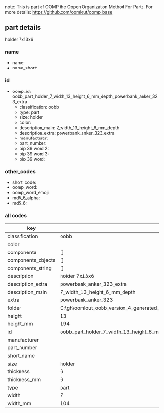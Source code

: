 #   

note: This is part of OOMP the Oopen Organization Method For Parts. For more details: https://github.com/oomlout/oomp_base

##  part details



holder 7x13x6

### name
* name: 
* name_short: 
### id
* oomp_id: oobb_part_holder_7_width_13_height_6_mm_depth_powerbank_anker_323_extra
  * classification: oobb
  * type: part
  * size: holder
  * color: 
  * description_main: 7_width_13_height_6_mm_depth
  * description_extra: powerbank_anker_323_extra
  * manufacturer: 
  * part_number: 
  * bip 39 word 2: 
  * bip 39 word 3: 
  * bip 39 word: 

### other_codes
* short_code: 
* oomp_word: 
* oomp_word_emoji 
* md5_6_alpha: 
* md5_6: 









### all codes 
| key | value |  
| --- | --- |  
| classification | oobb |  
| color |  |  
| components | [] |  
| components_objects | [] |  
| components_string | [] |  
| description | holder 7x13x6 |  
| description_extra | powerbank_anker_323_extra |  
| description_main | 7_width_13_height_6_mm_depth |  
| extra | powerbank_anker_323 |  
| folder | C:\gh\oomlout_oobb_version_4_generated_parts\things\oobb_part_holder_7_width_13_height_6_mm_depth_powerbank_anker_323_extra |  
| height | 13 |  
| height_mm | 194 |  
| id | oobb_part_holder_7_width_13_height_6_mm_depth_powerbank_anker_323_extra |  
| manufacturer |  |  
| part_number |  |  
| short_name |  |  
| size | holder |  
| thickness | 6 |  
| thickness_mm | 6 |  
| type | part |  
| width | 7 |  
| width_mm | 104 |  
